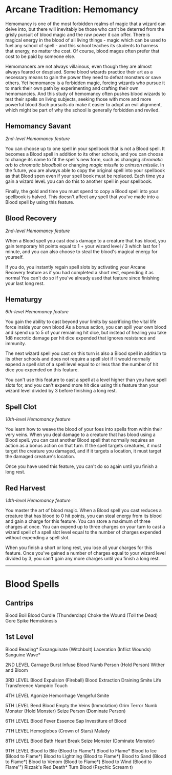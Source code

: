 # Arcane Tradition: Hemomancy
Hemomancy is one of the most forbidden realms of magic that a wizard can delve into, but there will inevitably be those who can't be deterred from the grisly pursuit of blood magic and the raw power it can offer. There is magical energy in the blood of all living things - magic which can be used to fuel any school of spell - and this school teaches its students to harness that energy, no matter the cost. Of course, blood mages often prefer that cost to be paid by someone else.

Hemomancers are not always villainous, even though they are almost always feared or despised. Some blood wizards practice their art as a necessary means to gain the power they need to defeat monsters or save others. Yet hemomancy is a forbidden magic, forcing wizards who pursue it to mark their own path by experimenting and crafting their own hemomancies. And this study of hemomancy often pushes blood wizards to test their spells on living subjects, seeking those with more and more powerful blood Such pursuits do make it easier to adopt an evil alignment, which might be part of why the school is generally forbidden and reviled.

## Hemomancy Savant
*2nd-level Hemomancy feature*

You can choose up to one spell in your spellbook that is not a Blood spell. It becomes a Blood spell in addition to its other schools, and you can choose to change its name to fit the spell's new form, such as changing *chromatic orb* to *chromatic bloodbolt* or changing *magic missile* to *crimson missile*. In the future, you are always able to copy the original spell into your spellbook as that Blood spen even if your spell book must be replaced. Each time you gain a wizard leveL you can do this to another spell in your spellbook.

Finally, the gold and time you must spend to copy a Blood spell into your spellbook is halved. This doesn't affect any spell that you've made into a Blood spell by using this feature.

## Blood Recovery
*2nd-level Hemomancy feature*

When a Blood spell you cast deals damage to a creature that has blood, you gain temporary hit points equal to 1 + your wizard level / 3 which last for 1 minute, and you can also choose to steal the blood's magical energy for yourself.

If you do, you instantly regain spell slots by activating your Arcane Recovery feature as if you had completed a short rest, expending it as normal You can't do so if you've already used that feature since finishing your last long rest.

## Hematurgy
*6th-level Hemomancy feature*

You gain the ability to cast beyond your limits by sacrificing the vital life force inside your own blood As a bonus action, you can spill your own blood and spend up to 5 of your remaining hit dice, but instead of healing you take 1d8 necrotic damage per hit dice expended that ignores resistance and immunity.

The next wizard spell you cast on this turn is also a Blood spell in addition to its other schools and does not require a spell slot if it would normally expend a spell slot of a spell level equal to or less than the number of hit dice you expended on this feature.

You can't use this feature to cast a spell at a level higher than you have spell slots for, and you can't expend more hit dice using this feature than your wizard level divided by 3 before finishing a long rest.

## Spell Clot
*10th-level Hemomancy feature*

You learn how to weave the blood of your foes into spells from within their very veins. When you deal damage to a creature that has blood using a Blood spelL you can cast another Blood spell that normally requires an action as a bonus action on that turn. If the spell targets creatures, it must target the creature you damaged, and if it targets a location, it must target the damaged creature's location.

Once you have used this feature, you can't do so again until you finish a long rest.

## Red Harvest
*14th-level Hemomancy feature*

You master the art of blood magic. When a Blood spell you cast reduces a creature that has blood to 0 hit points, you can steal energy from its blood and gain a charge for this feature. You can store a maximum of three charges at once. You can expend up to three charges on your turn to cast a wizard spell of a spell slot level equal to the number of charges expended without expending a spell slot.

When you finish a short or long rest, you lose all your charges for this feature. Once you've gained a number of charges equal to your wizard level divided by 3, you can't gain any more charges until you finish a long rest.

---

# Blood Spells

## Cantrips
Blood Boil
Blood Curdle (Thunderclap)
Choke the Wound (Toll the Dead)
Gore Spike
Hemokinesis

## 1st Level
Blood Reading*
Exsanguinate (Witchbolt) 
Laceration (Inflict Wounds) 
Sanguine Wave*

2ND LEVEL
Carnage Burst
Infuse Blood
Numb Person (Hold Person) 
Wither and Bloom

3RD LEVEL
Blood Expulsion (Fireball) 
Blood Extraction
Draining Smite
Life Transference 
Vampiric Touch

4TH LEVEL
Agonize
Hemorrhage
Vengeful Smite

5TH LEVEL
Bend Blood
Empty the Veins (Immolation)
Grim Terror
Numb Monster (Hold Monster) 
Seize Person (Dominate Person)

6TH LEVEL
Blood Fever
Essence Sap 
Investiture of Blood

7TH LEVEL
Hemoglobes (Crown of Stars) 
Malady

8TH LEVEL
Blood Bath
Heart Break
Seize Monster (Dominate Monster)

9TH LEVEL
Blood to Bile (Blood to Flame*) 
Blood to Flame*
Blood to Ice (Blood to Flame*) 
Blood to Lightning (Blood to Flame*) 
Blood to Sand (Blood to Flame*) 
Blood to Venom (Blood to Flame*) 
Blood to Wind (Blood to Flame'") 
Rizzak's Red Death*
Turn Blood (Psychic Scream t)
